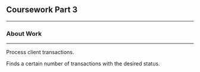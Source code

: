 ## Coursework Part 3

---

### About Work

---
  Process client transactions.
  
  Finds a certain number of transactions with the desired status.
